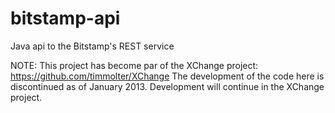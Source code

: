 bitstamp-api
============

Java api to the Bitstamp's REST service

NOTE: This project has become par of the XChange project: https://github.com/timmolter/XChange
The development of the code here is discontinued as of January 2013. Development will continue 
in the XChange project.
